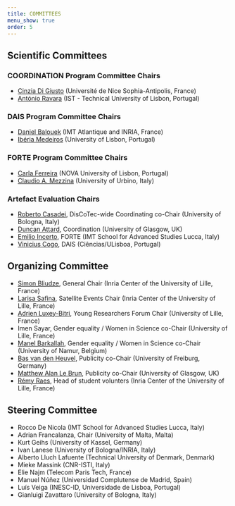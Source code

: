 ```yaml
---
title: COMMITTEES
menu_show: true
order: 5
---
```


## Scientific Committees

### COORDINATION Program Committee Chairs
* [Cinzia Di Giusto][CinziaWeb] (Université de Nice Sophia-Antipolis, France)
* [António Ravara][AntonioWeb] (IST - Technical University of Lisbon, Portugal)

### DAIS Program Committee Chairs
* [Daniel Balouek][DanielWeb] (IMT Atlantique and INRIA, France)
* [Ibéria Medeiros][IberiaWeb] (University of Lisbon, Portugal)

### FORTE Program Committee Chairs
* [Carla Ferreira][CarlaWeb] (NOVA University of Lisbon, Portugal)
* [Claudio A. Mezzina][ClaudioWeb] (University of Urbino, Italy)

### Artefact Evaluation Chairs
* [Roberto Casadei][RobertoWeb], DisCoTec-wide Coordinating co-Chair (University of Bologna, Italy)
* [Duncan Attard](https://duncanatt.github.io/), Coordination (University of Glasgow, UK)
* [Emilio Incerto](https://sysma.imtlucca.it/people/emilio-incerto), FORTE (IMT School for Advanced Studies Lucca, Italy)
* [Vinicius Cogo](https://www.di.fc.ul.pt/~vcogo/), DAIS (Ciências/ULisboa, Portugal)


## Organizing Committee
* [Simon Bliudze][SimonWeb], General Chair (Inria Center of the University of Lille, France)
* [Larisa Safina][LarisaWeb], Satellite Events Chair (Inria Center of the University of Lille, France)
* [Adrien Luxey-Bitri][AdrienWeb], Young Researchers Forum Chair (University of Lille, France)
* Imen Sayar, Gender equality / Women in Science co-Chair (University of Lille, France)
* [Manel Barkallah][ManelWeb], Gender equality / Women in Science co-Chair (University of Namur, Belgium)
* [Bas van den Heuvel][BasWeb], Publicity co-Chair (University of Freiburg, Germany)
* [Matthew Alan Le Brun][MatthewWeb], Publicity co-Chair (University of Glasgow, UK)
* [Rémy Raes][RemyWeb], Head of student volunters (Inria Center of the University of Lille, France)

## Steering Committee 
* Rocco De Nicola (IMT School for Advanced Studies Lucca, Italy)
* Adrian Francalanza, Chair (University of Malta, Malta)
* Kurt Geihs (University of Kassel, Germany)
* Ivan Lanese (University of Bologna/INRIA, Italy)
* Alberto Lluch Lafuente (Technical University of Denmark, Denmark)
* Mieke Massink (CNR-ISTI, Italy)
* Elie Najm (Telecom Paris Tech, France)
* Manuel Núñez (Universidad Complutense de Madrid, Spain)
* Luís Veiga (INESC-ID, Universidade de Lisboa, Portugal)
* Gianluigi Zavattaro (University of Bologna, Italy)


[CinziaWeb]: https://webusers.i3s.unice.fr/~cdigiusto/web/
[AntonioWeb]: http://ctp.di.fct.unl.pt/~aravara/

[DanielWeb]: https://daniel-balouek.com/
[IberiaWeb]: https://di.fc.ul.pt/~imedeiros/

[CarlaWeb]: http://ctp.di.fct.unl.pt/~cf/
[ClaudioWeb]: https://sites.google.com/view/claudio-mezzina/home

[SimonWeb]: https://www.bliudze.me/simon
[LarisaWeb]: https://lsafina.github.io/
[AdrienWeb]: https://luxeylab.net/
[ImenWeb]: .
[ManelWeb]: https://staff.info.unamur.be/mbarkall/
[BasWeb]: https://basvdheuvel.github.io/
[MatthewWeb]: https://matthewalanlebrun.github.io/
[RemyWeb]: https://remyraes.com/

[RobertoWeb]: https://www.unibo.it/sitoweb/roby.casadei/
